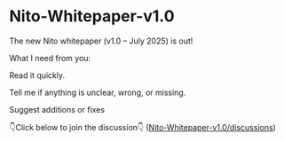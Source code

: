# Nito-Whitepaper-v1.0


The new Nito whitepaper (v1.0 – July 2025) is out!

What I need from you:

Read it quickly.

Tell me if anything is unclear, wrong, or missing.

Suggest additions or fixes

👇Click below to join the discussion👇
([Nito-Whitepaper-v1.0/discussions](https://github.com/NitoNetwork/Nito-Whitepaper-v1.0/discussions/1))
